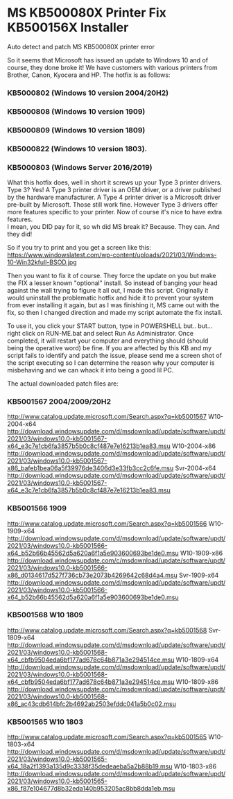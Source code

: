 # MS KB500080X Printer Fix KB500156X Installer
 Auto detect and patch MS KB500080X printer error

So it seems that Microsoft has issued an update to Windows 10 and of course, they done broke it!
We have customers with various printers from Brother, Canon, Kyocera and HP.  The hotfix is as follows:

### KB5000802 (Windows 10 version 2004/20H2)
### KB5000808 (Windows 10 version 1909)
### KB5000809 (Windows 10 version 1809)
### KB5000822 (Windows 10 version 1803).
### KB5000803 (Windows Server 2016/2019)

What this hotfix does, well in short it screws up your Type 3 printer drivers.  Type 3?  Yes!
A Type 3 printer driver is an OEM driver, or a driver published by the hardware manufacturer.
A Type 4 printer driver is a Microsoft driver pre-built by Microsoft.  Those still work fine.
However Type 3 drivers offer more features specific to your printer.  Now of course it's nice to have extra features.  
I mean, you DID pay for it, so wh did MS break it?  Because.  They can.  And they did!

So if you try to print and you get a screen like this:
https://www.windowslatest.com/wp-content/uploads/2021/03/Windows-10-Win32kfull-BSOD.jpg

Then you want to fix it of course.  They force the update on you but make the FIX a lesser known "optional" install.
So instead of banging your head against the wall trying to figure it all out, I made this script.  Originally it would uninstall the problematic hotfix and hide it to prevent your system from ever installing it again, but as I was finishing it, MS came out with the fix, so then I changed direction and made my script automate the fix install.

To use it, you click your START button, type in POWERSHELL but..  but...  right click on RUN-ME.bat and select Run As Administrator.
Once completed, it will restart your computer and everything should (should being the operative word) be fine.
If you are affected by this KB and my script fails to identify and patch the issue, please send me a screen shot of the script executing so I can determine the reason why your computer is misbehaving and we can whack it into being a good lil PC.

The actual downloaded patch files are:

### KB5001567 2004/2009/20H2
http://www.catalog.update.microsoft.com/Search.aspx?q=kb5001567
W10-2004-x64
http://download.windowsupdate.com/d/msdownload/update/software/updt/2021/03/windows10.0-kb5001567-x64_e3c7e1cb6fa3857b5b0c8cf487e7e16213b1ea83.msu
W10-2004-x86
http://download.windowsupdate.com/d/msdownload/update/software/updt/2021/03/windows10.0-kb5001567-x86_bafeb1bea06a5f39976de3406d3e33fb3cc2c6fe.msu
Svr-2004-x64
http://download.windowsupdate.com/d/msdownload/update/software/updt/2021/03/windows10.0-kb5001567-x64_e3c7e1cb6fa3857b5b0c8cf487e7e16213b1ea83.msu

### KB5001566 1909
http://www.catalog.update.microsoft.com/Search.aspx?q=kb5001566
W10-1909-x64
http://download.windowsupdate.com/d/msdownload/update/software/updt/2021/03/windows10.0-kb5001566-x64_b52b66b45562d5a620a6f1a5e903600693be1de0.msu
W10-1909-x86
http://download.windowsupdate.com/c/msdownload/update/software/updt/2021/03/windows10.0-kb5001566-x86_d0134617d527f736cb73e2073b4269642c68d4a4.msu
Svr-1909-x64
http://download.windowsupdate.com/d/msdownload/update/software/updt/2021/03/windows10.0-kb5001566-x64_b52b66b45562d5a620a6f1a5e903600693be1de0.msu

### KB5001568 W10 1809
http://www.catalog.update.microsoft.com/Search.aspx?q=kb5001568
Svr-1809-x64
http://download.windowsupdate.com/d/msdownload/update/software/updt/2021/03/windows10.0-kb5001568-x64_cbfb9504eda6bf177ad678c64b871a3e294514ce.msu
W10-1809-x64
http://download.windowsupdate.com/d/msdownload/update/software/updt/2021/03/windows10.0-kb5001568-x64_cbfb9504eda6bf177ad678c64b871a3e294514ce.msu
W10-1809-x86
http://download.windowsupdate.com/c/msdownload/update/software/updt/2021/03/windows10.0-kb5001568-x86_ac43cdb614bfc2b4692ab2503efddc041a5b0c02.msu

### KB5001565 W10 1803
http://www.catalog.update.microsoft.com/Search.aspx?q=kb5001565
W10-1803-x64
http://download.windowsupdate.com/d/msdownload/update/software/updt/2021/03/windows10.0-kb5001565-x64_18a2f1393a135d9c3338f35dedeaeba5a2b88b19.msu
W10-1803-x86
http://download.windowsupdate.com/d/msdownload/update/software/updt/2021/03/windows10.0-kb5001565-x86_f87e104677d8b32eda140b953205ac8bb8dda1eb.msu

